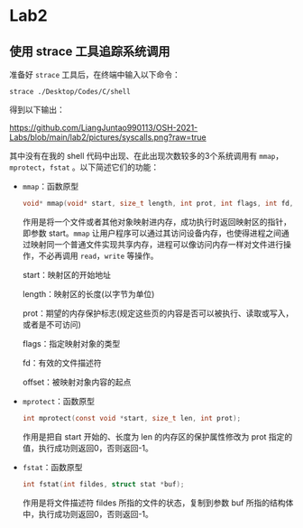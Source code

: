 # Lab2

## 使用 strace 工具追踪系统调用

准备好 `strace` 工具后，在终端中输入以下命令：

```
strace ./Desktop/Codes/C/shell
```

得到以下输出：

https://github.com/LiangJuntao990113/OSH-2021-Labs/blob/main/lab2/pictures/syscalls.png?raw=true

其中没有在我的 shell 代码中出现、在此出现次数较多的3个系统调用有 `mmap`，`mprotect`，`fstat` 。以下简述它们的功能：

* `mmap`：函数原型

  ```c
  void* mmap(void* start, size_t length, int prot, int flags, int fd, off_t offset);
  ```

  作用是将一个文件或者其他对象映射进内存，成功执行时返回映射区的指针，即参数 start。`mmap` 让用户程序可以通过其访问设备内存，也使得进程之间通过映射同一个普通文件实现共享内存，进程可以像访问内存一样对文件进行操作，不必再调用 `read`，`write` 等操作。

  start：映射区的开始地址

  length：映射区的长度(以字节为单位)

  prot：期望的内存保护标志(规定这些页的内容是否可以被执行、读取或写入，或者是不可访问)

  flags：指定映射对象的类型

  fd：有效的文件描述符

  offset：被映射对象内容的起点

* `mprotect`：函数原型

  ```C
  int mprotect(const void *start, size_t len, int prot);
  ```

  作用是把自 start 开始的、长度为 len 的内存区的保护属性修改为 prot 指定的值，执行成功则返回0，否则返回-1。 

* `fstat`：函数原型

  ```c
  int fstat(int fildes, struct stat *buf);
  ```

  作用是将文件描述符 fildes 所指的文件的状态，复制到参数 buf 所指的结构体中，执行成功则返回0，否则返回-1。





